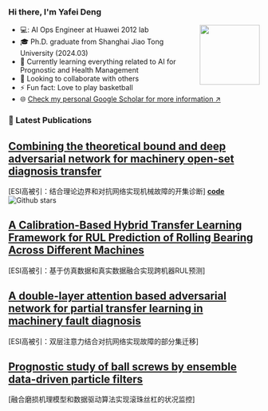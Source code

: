 ### Hi there, I'm Yafei Deng
<img align="right" src="https://i.giphy.com/media/FAFo1M7EC4gRZ4HETH/giphy.webp" width="120px"/>

  - 💻: AI Ops Engineer at Huawei 2012 lab 
  - :mortar_board: Ph.D. graduate from Shanghai Jiao Tong University (2024.03)
  - 🌱 Currently learning everything related to AI for Prognostic and Health Management
  - 👯 Looking to collaborate with others
  - ⚡ Fun fact: Love to play basketball
  - 🌐 [Check my personal Google Scholar for more information ↗️](https://scholar.google.com.hk/citations?user=-mW9Ny0AAAAJ&hl=zh-CN&oi=ao)



### 📕 Latest Publications
<!-- BLOG-POST-LIST:START -->
[Combining the theoretical bound and deep adversarial network for machinery open-set diagnosis transfer](https://www.sciencedirect.com/science/article/abs/pii/S0925231223005143)
 --
 [ESI高被引：结合理论边界和对抗网络实现机械故障的开集诊断] **[code](https://github.com/phoenixdyf/Theory-guided-Progressive-Transfer-Learning-Network)**  ![Github stars](https://img.shields.io/github/stars/phoenixdyf/Theory-guided-Progressive-Transfer-Learning-Network.svg)




 [A Calibration-Based Hybrid Transfer Learning Framework for RUL Prediction of Rolling Bearing Across Different Machines](https://ieeexplore.ieee.org/abstract/document/10078406)
--
[ESI高被引：基于仿真数据和真实数据融合实现跨机器RUL预测]



 [A double-layer attention based adversarial network for partial transfer learning in machinery fault diagnosis](https://www.sciencedirect.com/science/article/abs/pii/S0166361521000063)
 --
 [ESI高被引：双层注意力结合对抗网络实现故障的部分集迁移]



[Prognostic study of ball screws by ensemble data-driven particle filters](https://www.sciencedirect.com/science/article/abs/pii/S0278612520300996)
--
 [融合磨损机理模型和数据驱动算法实现滚珠丝杠的状况监控]



[AI]: https://www.ibm.com/cloud/learn/what-is-artificial-intelligence
[Jupyter]: https://jupyter.org/
[Git]: https://en.wikipedia.org/wiki/Gi
[Github]: https://github.com/Charlie5DH
[Python]: https://www.python.org/
[Tensorflow]: https://www.tensorflow.org/
[Keras]: https://keras.io/
[Sklearn]: https://scikit-learn.org/stable/
[C++]: https://en.wikipedia.org/wiki/C_(programming_language)
[Numpy]: https://numpy.org/
[Orcid]: https://orcid.org/0000-0003-0699-5160
